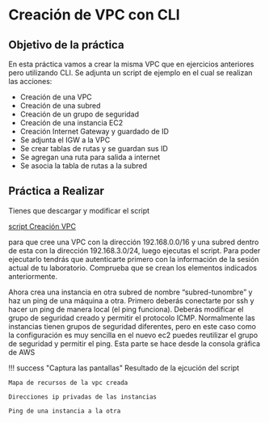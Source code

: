 # Creación de VPC con CLI

## Objetivo de la práctica

En esta práctica vamos a crear la misma VPC que en ejercicios anteriores pero utilizando CLI. Se adjunta un script de ejemplo en el cual se realizan las acciones:

* Creación de una VPC
* Creación de una subred
* Creación de un grupo de seguridad
* Creación de una instancia EC2
* Creación Internet Gateway y guardado de ID
* Se adjunta el IGW a la VPC
* Se crear tablas de rutas y se guardan sus ID
* Se agregan una ruta para salida a internet
* Se asocia la tabla de rutas a la subred


## Práctica a Realizar

Tienes que descargar y modificar el script

[script Creación VPC](script_UD03.sh)

para que cree una VPC con la dirección 192.168.0.0/16 y una subred dentro de esta con la dirección 192.168.3.0/24, luego ejecutas el script. Para poder ejecutarlo tendrás que autenticarte primero con la información
de la sesión actual de tu laboratorio. Comprueba que se crean los elementos indicados anteriormente.

Ahora crea una instancia en otra subred de nombre “subred-tunombre” y haz un ping de una máquina a otra.
Primero deberás conectarte por ssh y hacer un ping de manera local (el ping funciona).
Deberás modificar el grupo de seguridad creado y permitir el protocolo ICMP. Normalmente las instancias tienen grupos de seguridad diferentes, pero en este caso como la configuración es muy sencilla en el nuevo ec2 puedes reutilizar el grupo de seguridad y permitir el ping.
Esta parte se hace desde la consola gráfica de AWS

!!! success "Captura las pantallas"
    Resultado de la ejcución del script

    Mapa de recursos de la vpc creada

    Direcciones ip privadas de las instancias

    Ping de una instancia a la otra
